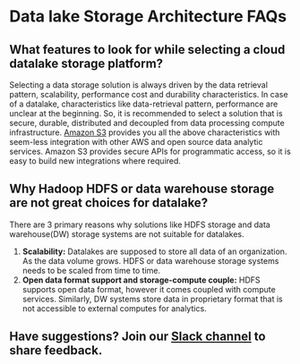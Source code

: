 # Data lake Storage Architecture FAQs

## What  features to look for while selecting a cloud datalake storage platform?

Selecting a data storage solution is  always driven by the data retrieval pattern, scalability, performance cost and  durability characteristics. In case of a datalake,  characteristics like data-retrieval pattern, performance are  unclear at the beginning. So, it is recommended to select a solution that is secure, durable, distributed and  decoupled from data processing compute infrastructure. [Amazon S3](https://aws.amazon.com/s3/) provides you all the above characteristics with seem-less integration with other AWS and open source data analytic services. Amazon S3 provides secure APIs for programmatic access, so it is easy to build new integrations where required.

## Why Hadoop HDFS or data warehouse storage are not great choices for datalake? 

There are 3 primary reasons why solutions like HDFS storage and data warehouse\(DW\) storage systems are not suitable for datalakes.

1. **Scalability:** Datalakes are supposed to store all data of an organization. As the data volume grows. HDFS or data warehouse storage systems needs to be scaled from time to time. 
2. **Open data format support and storage-compute couple:** HDFS supports open data format, however it comes coupled with compute services. Similarly, DW systems store data in proprietary format that is not accessible to external computes for analytics.

## Have suggestions? Join our [Slack channel](https://join.slack.com/t/cat-cwp4274/shared_invite/zt-e2ztjpgw-Bugw46iXsLbZ~V54AljWsA) to  share feedback.

